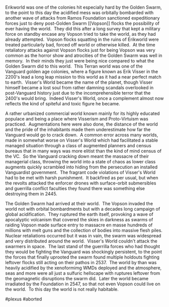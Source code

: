 Erikworld was one of the colonies hit especially hard by the Golden Swarm, to the point to this day the acidified mess was orbitally bombarded with another wave of attacks from Ramos Foundation sanctioned expeditionary forces just to deny post-Golden Swarm [[Vopson]] flocks the possibility of ever having the world.  They did this after a long survey that kept a military force on standby encase any Vopson tried to take the world, as they had already attempted.  Vopson flocks squatting in the ruins of Erikworld were treated particularly bad, forced off world or otherwise killed.  At the time retaliatory attacks against Vopson flocks just for being Vopson was very common as the horror show and atrocities of the Golden Swarm was well in memory.  In their minds they just were being nice compared to what the Golden Swarm did to this world.  This Terran world was one of the Vanguard golden age colonies, where a figure known as Erik Visser in the 2200's lead a long leap mission to this world as it had a near perfect match to earth.  Visser's World became the name of the planet, though Visser himself became a lost soul from rather damning scandals overlooked in post-Vanguard history just due to the incomprehensible terror that the 2400's would bring.  Indeed Visser's World, once a complement almost now reflects the kind of spiteful and toxic figure he became.  

A rather urbanized commercial world known mainly for its highly educated populace and being a place where Visserism and Proto-Virtuism was practiced.  Augmentations here were also done, the distance of the world and the pride of the inhabitants made them underestimate how far the Vanguard would go to crack down.  A common error across many worlds, made in somewhat worse on Visser's World which had facilitated a stable managed situation through a class of augmented planners and census bureaus that in many ways was more elitist than the kind of mind census of the VC.  So the Vanguard cracking down meant the massacre of their managerial class, throwing the world into a state of chaos as lower class augments quickly scrambled into hiding from the persecution an installed Vanguardist government.  The fragrant code violations of Visser's World had to be met with harsh punishment.  It backfired as per usual, but when the revolts attacked the enforcer drones with surface-orbit submersibles and guerrilla conflict faculties they found there was something else destroying them in 2445.  

The Golden Swarm had arrived at their world.  The Vopson invaded the world not with orbital bombardments but with a decades long campaign of global acidification.  They ruptured the earth itself, provoking a wave of apocalyptic volcanism that covered the skies in darkness as swarms of raiding Vopson made surface entry to massacre en masse hundreds of millions with melt guns and the collection of bodies into massive flesh piles.  Nuclear retaliations occurred but it was in vain, the swarm was widespread and very distributed around the world.  Visser's World couldn't attack the swarmers in space.  The last stand of the guerrilla forces who had thought they would be fighting the Vanguard was shockingly persistent, to the point the forces that finally uprooted the swarm found multiple holdouts fighting leftover flocks still acting on their pathos in 2537.  The world by than was heavily acidified by the xenoformimg WMDs deployed and the atmosphere, seas and more were all just a sulfuric hellscape with ruptures leftover from the geomagnetic disruptions the swarm did.  Later the world became irradiated by the Foundation in 2547, so that not even Vopson could live on the world.  To this day the world is not really habitable.

#plexus 
#aborted 
 
